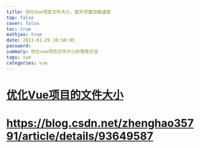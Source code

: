 ```yaml
---
title: 优化Vue项目文件大小，提升页面加载速度
top: false
cover: false
toc: true
mathjax: true
date: 2021-01-29 10:58:05
password:
summary: 优化vue项目文件大小的常用方法
tags: vue
categories: vue
---
```




# [优化Vue项目的文件大小](https://segmentfault.com/a/1190000015990701)

# https://blog.csdn.net/zhenghao35791/article/details/93649587

